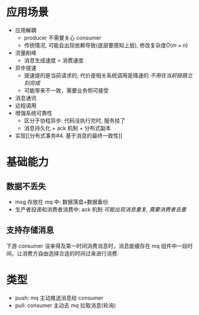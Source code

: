 # 应用场景
- 应用解耦 
	- producer 不需要关心 consumer
	- 传统情况, 可能会出现依赖导致(底层要感知上层), 修改复杂度$O(m\times n)$
- 流量削峰
	- 消息生成速度 > 消费速度
- 异步提速
	- 提速提的是当前请求的; 代价是相关系统调用是降速的 *不用在当前链路立刻完成*
	- 可能带来不一致，需要业务侧可接受
- 消息通讯
- 远程调用
- 增强系统可靠性
	- 区分于协程异步: 代码没执行完时, 服务挂了
	- 消息持久化 + ack 机制 + 分布式副本
- 实现[[分布式事务#4. 基于消息的最终一致性]]
# 基础能力
## 数据不丢失
- msg 存放在 mq 中: 数据落盘+数据备份
- 生产者投递和消费者消费中: ack 机制 *可能出现消息重复, 需要消费者去重*
## 支持存储消息
下游 consumer 没来得及第一时间消费消息时，消息能缓存在 mq 组件中一段时间，让消费方自由选择合适的时间过来进行消费.
# 类型
- push: mq 主动推送消息给 consumer
- pull: consumer 主动去 mq 拉取消息(轮询)
